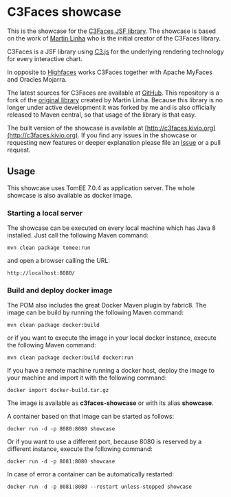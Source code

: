 # C3Faces showcase
This is the showcase for the [C3Faces JSF library](http://c3faces.kivio.org). The showcase is based
on the work of [Martin Linha](https://github.com/martin-linha/c3faces-showcase) who is the initial creator of the
C3Faces library.

C3Faces is a JSF library using [C3.js](http://c3js.org) for the underlying rendering technology for every interactive 
chart.

In opposite to [Highfaces](http://highfaces.org) works C3Faces together with Apache MyFaces and Oracles Mojarra.

The latest sources for C3Faces are available at [GitHub](https://github.com/rollinhand/c3faces). This repository is a 
fork of the [original library](https://github.com/martin-linha/c3faces) created by Martin Linha.
Because this library is no longer under active development it was forked by me and is also officially released to Maven
central, so that usage of the library is that easy.

The built version of the showcase is available at [http://c3faces.kivio.org](http://c3faces.kivio.org). If you find any
issues in the showcase or requesting new features or deeper explanation please file an 
[Issue](https://github.com/rollinhand/c3faces-showcase/issues) or a pull request.

## Usage
This showcase uses TomEE 7.0.4 as application server. The whole showcase is also available as docker image.

### Starting a local server
The showcase can be executed on every local machine which has Java 8 installed. Just call the following Maven command:

`mvn clean package tomee:run`

and open a browser calling the URL:

`http://localhost:8080/`

### Build and deploy docker image
The POM also includes the great Docker Maven plugin by fabric8.
The image can be build by running the following Maven command:

`mvn clean package docker:build`

or if you want to execute the image in your local docker instance, execute the following Maven command:

`mvn clean package docker:build docker:run`

If you have a remote machine running a docker host, deploy the image to your machine and import it with the following
command:

`docker import docker-build.tar.gz`

The image is available as **c3faces-showcase** or with its alias **showcase**.

A container based on that image can be started as follows:

`docker run -d -p 8080:8080 showcase`

Or if you want to use a different port, because 8080 is reserved by a different instance,
execute the following command:

`docker run -d -p 8081:8080 showcase`

In case of error a container can be automatically restarted:

`docker run -d -p 8081:8080 --restart unless-stopped showcase`